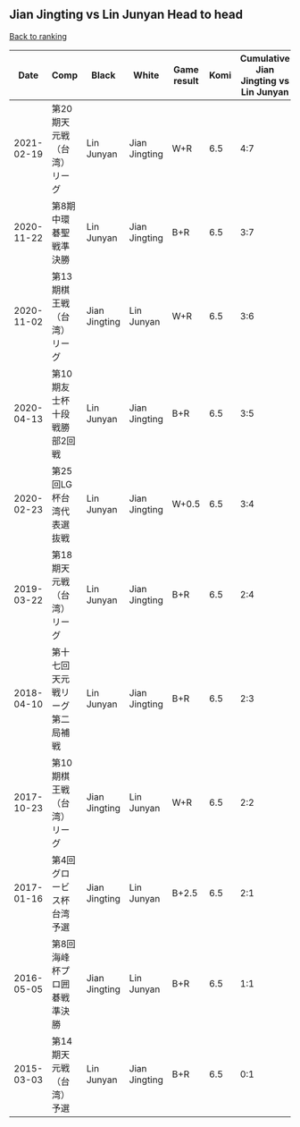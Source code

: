 ## Jian Jingting vs Lin Junyan Head to head

[Back to ranking](../../index.md)




| **Date** | **Comp** | **Black** | **White** | **Game result** | **Komi** | **Cumulative Jian Jingting vs Lin Junyan** | **Jian Jingting streak** | **Lin Junyan streak** | 
| --- | --- | --- | --- | --- | --- | --- | --- | --- |
| 2021-02-19 | 第20期天元戦（台湾）リーグ | Lin Junyan | Jian Jingting | W+R | 6.5 | 4:7 | 1 | 0 | 
| 2020-11-22 | 第8期中環碁聖戦準決勝 | Lin Junyan | Jian Jingting | B+R | 6.5 | 3:7 | 0 | 3 | 
| 2020-11-02 | 第13期棋王戦（台湾）リーグ  | Jian Jingting | Lin Junyan | W+R | 6.5 | 3:6 | 0 | 2 | 
| 2020-04-13 | 第10期友士杯十段戦勝部2回戦 | Lin Junyan | Jian Jingting | B+R | 6.5 | 3:5 | 0 | 1 | 
| 2020-02-23 | 第25回LG杯台湾代表選抜戦 | Lin Junyan | Jian Jingting | W+0.5 | 6.5 | 3:4 | 1 | 0 | 
| 2019-03-22 | 第18期天元戦（台湾）リーグ | Lin Junyan | Jian Jingting | B+R | 6.5 | 2:4 | 0 | 3 | 
| 2018-04-10 | 第十七回天元戦リーグ第二局補戦 | Lin Junyan | Jian Jingting | B+R | 6.5 | 2:3 | 0 | 2 | 
| 2017-10-23 | 第10期棋王戦（台湾）リーグ | Jian Jingting | Lin Junyan | W+R | 6.5 | 2:2 | 0 | 1 | 
| 2017-01-16 | 第4回グロービス杯台湾予選 | Jian Jingting | Lin Junyan | B+2.5 | 6.5 | 2:1 | 2 | 0 | 
| 2016-05-05 | 第8回海峰杯プロ囲碁戦準決勝 | Jian Jingting | Lin Junyan | B+R | 6.5 | 1:1 | 1 | 0 | 
| 2015-03-03 | 第14期天元戦（台湾）予選 | Lin Junyan | Jian Jingting | B+R | 6.5 | 0:1 | 0 | 1 |




